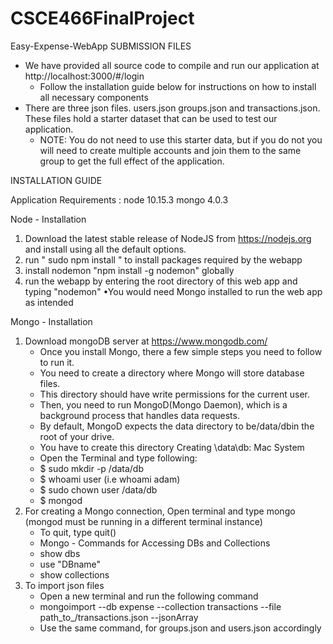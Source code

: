 # CSCE466FinalProject
Easy-Expense-WebApp
SUBMISSION FILES
 - We have provided all source code to compile and run our application at http://localhost:3000/#/login 
   - Follow the installation guide below for instructions on how to install all necessary components
 - There are three json files. users.json groups.json and transactions.json. These files hold a starter dataset that can be used to test our application.
   - NOTE: You do not need to use this starter data, but if you do not you will need to create multiple accounts and join them to the same group to get the full effect of the application.

INSTALLATION GUIDE

Application Requirements : 
node 10.15.3
mongo 4.0.3

Node - Installation
1. Download the latest stable release of NodeJS from https://nodejs.org and install using all the default options.
2. run " sudo npm install " to install packages required by the webapp
3. install nodemon  "npm install -g nodemon" globally
4. run the webapp by entering the root directory of this web app and typing "nodemon"
 •You would need Mongo installed to run the web app as intended

Mongo - Installation
1. Download mongoDB server at https://www.mongodb.com/
   - Once you install Mongo, there a few simple steps you need to follow to run it. 
   - You need to create a directory where Mongo will store database files. 
   - This directory should have write permissions for the current user. 
   - Then, you need to run MongoD(Mongo Daemon), which is a background process that handles data requests.
   - By default, MongoD expects the data directory to be/data/dbin the root of your drive. 
   - You have to create this directory
   Creating \data\db: Mac System
   - Open the Terminal and type following:
   - $ sudo mkdir -p /data/db  
   - $ whoami user (i.e whoami adam)
   - $ sudo chown user /data/db 
   - $ mongod
2. For creating a Mongo connection, Open terminal and type mongo (mongod must be running in a different terminal instance)
   - To quit, type quit()
   - Mongo - Commands for Accessing DBs and Collections
    - show dbs
    - use "DBname"
    - show collections
3. To import json files
   - Open a new terminal and run the following command
   - mongoimport --db expense --collection transactions --file path_to_/transactions.json --jsonArray
    - Use the same command, for groups.json and users.json accordingly

